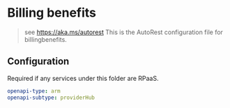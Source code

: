 # Billing benefits

> see https://aka.ms/autorest
> This is the AutoRest configuration file for billingbenefits.

## Configuration

Required if any services under this folder are RPaaS.

```yaml
openapi-type: arm
openapi-subtype: providerHub
```
